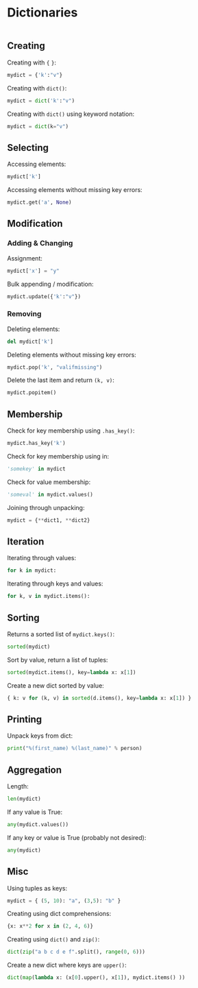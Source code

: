 Dictionaries
============

```{include} ../toc.md
```

Creating
--------

Creating with `{` `}`:

```python
mydict = {'k':"v"}
```

Creating with `dict()`:

```python
mydict = dict('k':"v")
```

Creating with `dict()` using keyword notation:

```python
mydict = dict(k="v")
```

Selecting
---------

Accessing elements:

```python
mydict['k']
```

Accessing elements without missing key errors:

```python
mydict.get('a', None)
```

Modification
------------

### Adding & Changing

Assignment:

```python
mydict['x'] = "y"
```

Bulk appending / modification:

```python
mydict.update({'k':"v"})
```

### Removing

Deleting elements:

```python
del mydict['k']
```

Deleting elements without missing key errors:

```python
mydict.pop('k', "valifmissing")
```

Delete the last item and return `(k, v)`:

```python
mydict.popitem()
```

Membership
----------

Check for key membership using `.has_key()`:

```python
mydict.has_key('k')
```

Check for key membership using in:

```python
'somekey' in mydict
```

Check for value membership:

```python
'someval' in mydict.values()
```

Joining through unpacking:

```python
mydict = {**dict1, **dict2}
```

Iteration
---------

Iterating through values:

```python
for k in mydict:
```

Iterating through keys and values:

```python
for k, v in mydict.items():
```

Sorting
--------

Returns a sorted list of `mydict.keys()`:

```python
sorted(mydict)
```

Sort by value, return a list of tuples:

```python
sorted(mydict.items(), key=lambda x: x[1])
```

Create a new dict sorted by value:

```python
{ k: v for (k, v) in sorted(d.items(), key=lambda x: x[1]) }
```

Printing
--------

Unpack keys from dict:

```python
print("%(first_name) %(last_name)" % person)
```

Aggregation
-----------

Length:

```python
len(mydict)
```

If any value is True:

```python
any(mydict.values())
```

If any key or value is True  (probably not desired):

```python
any(mydict)
```

Misc
----

Using tuples as keys:

```python
mydict = { (5, 10): "a", (3,5): "b" }
```

Creating using dict comprehensions:

```python
{x: x**2 for x in (2, 4, 6)}
```

Creating using `dict()` and `zip()`:

```python
dict(zip("a b c d e f".split(), range(0, 6)))
```

Create a new dict where keys are `upper()`:

```python
dict(map(lambda x: (x[0].upper(), x[1]), mydict.items() ))
```

